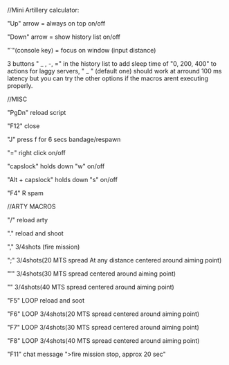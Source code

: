 //Mini Artillery calculator:

"Up" arrow = always on top on/off

"Down" arrow = show history list on/off

"`"(console key) = focus on window (input distance)

3 buttons " _ , -, =" in the history list to add sleep time of "0, 200, 400" to actions for laggy servers, " _ " (default one) should work at arround 100 ms latency but you can try the other options if the macros arent executing properly. 

//MISC

"PgDn" reload script

"F12" close

"J" press f for 6 secs bandage/respawn

"=" right click on/off

"capslock" holds down "w" on/off

"Alt + capslock" holds down "s" on/off

"F4" R spam

//ARTY MACROS

"/" reload arty

"." reload and shoot

"," 3/4shots (fire mission)

";" 3/4shots(20 MTS spread At any distance centered around aiming point)

"'" 3/4shots(30 MTS spread centered around aiming point)

"\" 3/4shots(40 MTS spread centered around aiming point)

"F5" LOOP reload and soot

"F6" LOOP 3/4shots(20 MTS spread centered around aiming point)

"F7" LOOP 3/4shots(30 MTS spread centered around aiming point)

"F8" LOOP 3/4shots(40 MTS spread centered around aiming point)

"F11" chat message ">fire mission stop, approx 20 sec"

